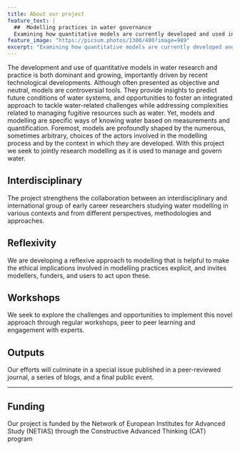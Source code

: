 ```yaml
---
title: About our project
feature_text: |
  ##  Modelling practices in water governance
  Examining how quantitative models are currently developed and used in water governance and management 
feature_image: "https://picsum.photos/1300/400?image=989"
excerpt: "Examining how quantitative models are currently developed and used in water governance and management. "
---
```


The development and use of quantitative models in water research and practice is both dominant and growing, importantly driven by recent technological developments. Although often presented as objective and neutral, models are controversial tools. They provide insights to predict future conditions of water systems, and opportunities to foster an integrated approach to tackle water-related challenges while addressing complexities related to managing fugitive resources such as water. Yet, models and modelling are specific ways of knowing water based on measurements and quantification. Foremost, models are profoundly shaped by the numerous, sometimes arbitrary, choices of the actors involved in the modelling process and by the context in which they are developed. With this project we seek to jointly research modelling as it is used to manage and govern water.

## Interdisciplinary

The project strengthens the collaboration between an interdisciplinary and international group of early career researchers studying water modelling in various contexts and from different perspectives, methodologies and approaches.

## Reflexivity

We are developing a reflexive approach to modelling that is helpful to make the ethical implications involved in modelling practices explicit, and invites modellers, funders, and users to act upon these. 

## Workshops

We seek to explore the challenges and opportunities to implement this novel approach through regular workshops, peer to peer learning and engagement with experts.

## Outputs

Our efforts will culminate in a special issue published in a peer-reviewed journal, a series of blogs, and a final public event.  

---

## Funding

Our project is funded by the Network of European Institutes for Advanced Study (NETIAS)  through the Constructive Advanced Thinking (CAT) program
